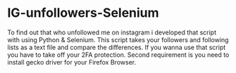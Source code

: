 # IG-unfollowers-Selenium
To find out that who unfollowed me on instagram i developed that script with using Python & Selenium. This script takes your followers and following lists as a text file and compare the differences. 
If you wanna use that script you have to take off your 2FA protection.
Second requirement is you need to install gecko driver for your Firefox Browser.
